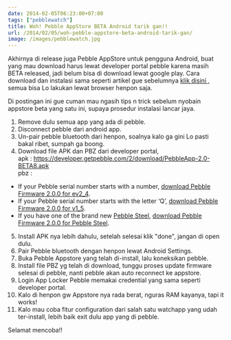```yaml
---
date: 2014-02-05T06:23:00+07:00
tags: ["pebblewatch"]
title: Woh! Pebble AppStore BETA Android tarik gan!!
url: /2014/02/05/woh-pebble-appstore-beta-android-tarik-gan/
image: /images/pebblewatch.jpg
---
```


Akhirnya di release juga Pebble AppStore untuk pengguna Android, buat yang mau download harus lewat developer portal pebble karena masih BETA released, jadi belum bisa di download lewat google play. Cara download dan instalasi sama seperti artikel gue sebelumnya [klik disini ](http://khalidadisendjaja.web.id/2013/12/16/cara-update-firmware-pebble-ke-sdk-2-beta-version/), semua bisa Lo lakukan lewat browser henpon saja.

Di postingan ini gue cuman mau ngasih tips n trick sebelum nyobain appstore beta yang satu ini, supaya prosedur instalasi lancar jaya.

1. Remove dulu semua app yang ada di pebble.
2. Disconnect pebble dari android app.
3. Un-pair pebble bluetooth dari henpon, soalnya kalo ga gini Lo pasti bakal ribet, sumpah ga boong.
4. Download file APK dan PBZ dari developer portal,  
 apk : <https://developer.getpebble.com/2/download/PebbleApp-2.0-BETA8.apk>  
 pbz : 
  - If your Pebble serial number starts with a number, [download Pebble Firmware 2.0.0 for ev2\_4](https://developer.getpebble.com/2/download/Pebble-2.0.0-ev2_4.pbz).
  - If your Pebble serial number starts with the letter ‘Q’, [download Pebble Firmware 2.0.0 for v1\_5](https://developer.getpebble.com/2/download/Pebble-2.0.0-v1_5.pbz).
  - If you have one of the brand new [Pebble Steel](http://www.getpebble.com/steel), [download Pebble Firmware 2.0.0 for Pebble Steel](https://developer.getpebble.com/2/download/Pebble-2.0.0-v2_0.pbz).
5. Install APK nya lebih dahulu, setelah selesai klik "done", jangan di open dulu.
6. Pair Pebble bluetooth dengan henpon lewat Android Settings.
7. Buka Pebble Appstore yang telah di-install, lalu koneksikan pebble.
8. Install file PBZ yg telah di download, tunggu proses update firmware selesai di pebble, nanti pebble akan auto reconnect ke appstore.
9. Login App Locker Pebble memakai credential yang sama seperti developer portal.
10. Kalo di henpon gw Appstore nya rada berat, nguras RAM kayanya, tapi it works!
11. Kalo mau coba fitur configuration dari salah satu watchapp yang udah ter-install, lebih baik exit dulu app yang di pebble.

Selamat mencoba!!